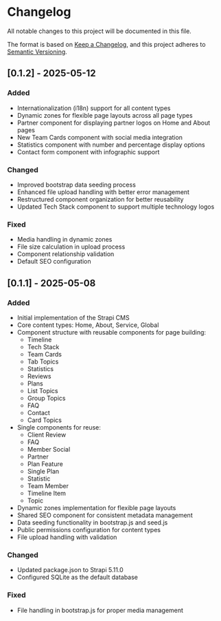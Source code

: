 # Changelog

All notable changes to this project will be documented in this file.

The format is based on [Keep a Changelog](https://keepachangelog.com/en/1.0.0/),
and this project adheres to [Semantic Versioning](https://semver.org/spec/v2.0.0.html).

## [0.1.2] - 2025-05-12

### Added
- Internationalization (i18n) support for all content types
- Dynamic zones for flexible page layouts across all page types
- Partner component for displaying partner logos on Home and About pages
- New Team Cards component with social media integration
- Statistics component with number and percentage display options
- Contact form component with infographic support

### Changed
- Improved bootstrap data seeding process
- Enhanced file upload handling with better error management
- Restructured component organization for better reusability
- Updated Tech Stack component to support multiple technology logos

### Fixed
- Media handling in dynamic zones
- File size calculation in upload process
- Component relationship validation
- Default SEO configuration

## [0.1.1] - 2025-05-08

### Added
- Initial implementation of the Strapi CMS
- Core content types: Home, About, Service, Global
- Component structure with reusable components for page building:
  - Timeline
  - Tech Stack
  - Team Cards
  - Tab Topics
  - Statistics
  - Reviews
  - Plans
  - List Topics
  - Group Topics
  - FAQ
  - Contact
  - Card Topics
- Single components for reuse:
  - Client Review
  - FAQ
  - Member Social
  - Partner
  - Plan Feature
  - Single Plan
  - Statistic
  - Team Member
  - Timeline Item
  - Topic
- Dynamic zones implementation for flexible page layouts
- Shared SEO component for consistent metadata management
- Data seeding functionality in bootstrap.js and seed.js
- Public permissions configuration for content types
- File upload handling with validation

### Changed
- Updated package.json to Strapi 5.11.0
- Configured SQLite as the default database

### Fixed
- File handling in bootstrap.js for proper media management
